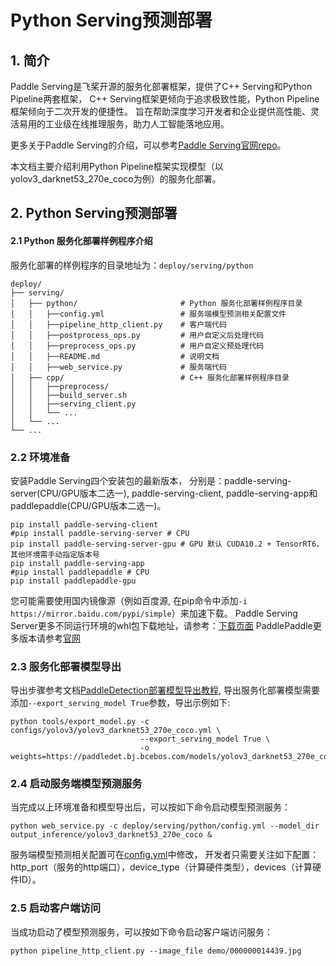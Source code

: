 # Python Serving预测部署

## 1. 简介
Paddle Serving是飞桨开源的服务化部署框架，提供了C++ Serving和Python Pipeline两套框架，
C++ Serving框架更倾向于追求极致性能，Python Pipeline框架倾向于二次开发的便捷性。
旨在帮助深度学习开发者和企业提供高性能、灵活易用的工业级在线推理服务，助力人工智能落地应用。

更多关于Paddle Serving的介绍，可以参考[Paddle Serving官网repo](https://github.com/PaddlePaddle/Serving)。

本文档主要介绍利用Python Pipeline框架实现模型（以yolov3_darknet53_270e_coco为例）的服务化部署。

## 2. Python Serving预测部署

#### 2.1 Python 服务化部署样例程序介绍
服务化部署的样例程序的目录地址为：`deploy/serving/python`
```shell
deploy/
├── serving/
│   ├── python/                       # Python 服务化部署样例程序目录
│   │   ├──config.yml                 # 服务端模型预测相关配置文件
│   │   ├──pipeline_http_client.py    # 客户端代码
│   │   ├──postprocess_ops.py         # 用户自定义后处理代码
│   │   ├──preprocess_ops.py          # 用户自定义预处理代码
│   │   ├──README.md                  # 说明文档
│   │   ├──web_service.py             # 服务端代码
│   ├── cpp/                          # C++ 服务化部署样例程序目录
│   │   ├──preprocess/
│   │   ├──build_server.sh
│   │   ├──serving_client.py
│   │   └── ...
│   └── ...
└── ...
```

### 2.2 环境准备
安装Paddle Serving四个安装包的最新版本，
分别是：paddle-serving-server(CPU/GPU版本二选一),
paddle-serving-client, paddle-serving-app和paddlepaddle(CPU/GPU版本二选一)。
```commandline
pip install paddle-serving-client
#pip install paddle-serving-server # CPU
pip install paddle-serving-server-gpu # GPU 默认 CUDA10.2 + TensorRT6，其他环境需手动指定版本号
pip install paddle-serving-app
#pip install paddlepaddle # CPU
pip install paddlepaddle-gpu
```
您可能需要使用国内镜像源（例如百度源, 在pip命令中添加`-i https://mirror.baidu.com/pypi/simple`）来加速下载。
Paddle Serving Server更多不同运行环境的whl包下载地址，请参考：[下载页面](https://github.com/PaddlePaddle/Serving/blob/v0.7.0/doc/Latest_Packages_CN.md)
PaddlePaddle更多版本请参考[官网](https://www.paddlepaddle.org.cn/install/quick?docurl=/documentation/docs/zh/install/pip/linux-pip.html)

### 2.3 服务化部署模型导出
导出步骤参考文档[PaddleDetection部署模型导出教程](../../EXPORT_MODEL.md),
导出服务化部署模型需要添加`--export_serving_model True`参数，导出示例如下:
```commandline
python tools/export_model.py -c configs/yolov3/yolov3_darknet53_270e_coco.yml \
                             --export_serving_model True \
                             -o weights=https://paddledet.bj.bcebos.com/models/yolov3_darknet53_270e_coco.pdparams
```

### 2.4 启动服务端模型预测服务
当完成以上环境准备和模型导出后，可以按如下命令启动模型预测服务：
```commandline
python web_service.py -c deploy/serving/python/config.yml --model_dir output_inference/yolov3_darknet53_270e_coco &
```
服务端模型预测相关配置可在[config.yml](./config.yml)中修改，
开发者只需要关注如下配置：http_port（服务的http端口），device_type（计算硬件类型），devices（计算硬件ID）。

### 2.5 启动客户端访问
当成功启动了模型预测服务，可以按如下命令启动客户端访问服务：
```commandline
python pipeline_http_client.py --image_file demo/000000014439.jpg
```
